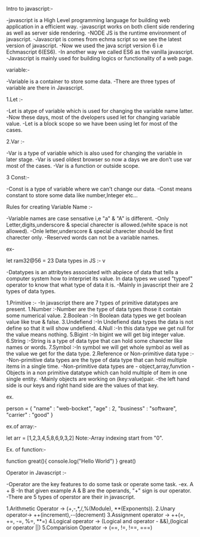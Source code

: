 Intro to javascript:-

-javascript is a High Level programming language for building web application in a efficient way.
-javascript works on both client side rendering as well as server side rendering.
-NODE JS is the runtime environment of javascript.
-Javascript is comes from echma script so we see the latest version of javascript.
-Now we used the java script version 6 i.e Echmascript 6(ES6).
-In another way we called ES6 as the vanilla javascript.
-Javascript is mainly used for building logics or functionality of a web page.


variable:-

-Variable is a container to store some data.
-There are three types of variable are there in Javascript.

1.Let :-

-Let is atype of variable which is used for changing the variable name latter.
-Now these days, most of the dvelopers used let for changing variable value.
-Let is a block scope so we have been using let for most of the cases.

2.Var :-

-Var is a type of variable which is also used for changing the variable in later stage.
-Var is used oldest browser so now a days we are don't use var most of the cases.
-Var is a  function or outside scope.

3 Const:-

-Const is a type of variable where we can't change our data.
-Const means constant to store some data like number,Integer etc...

Rules for creating Variable Name :-

-Variable names are case sensative i,e "a" & "A" is different.
-Only Letter,digits,underscore & special charecter is allowed.(white space is not allowed).
-Onle letter,underscore & special charecter should be first charecter only.
-Reserved words can not be a variable names.

ex-

let ram32@56 = 23
Data types in JS :- v

-Datatypes is an attribytes associated with abpiece of data that tells a computer system how to interpriet its value.
In data types we used "typeof" operator to know that what type of data it is.
-Mainly in javascript their are 2 types of data types.

1.Primitive :-
-In javascript there are 7 types of primitive datatypes are present.
1.Number :-Number are the type of data types those it contain some numerical value.
2.Boolean :-In Boolean data types we get boolean value like true & false.
3.Undefiend :-In Undefiend data types the data is not define so that it will show undefiend.
4.Null :-In this data type we get null for the value means nothing.
5.Bigint :-In bigint we will get big integer value.
6.String :-String is a type of data type that can hold some charecter like names or words.
7.Symbol :-In symbol we will get whole symbol as well as the value we get for the data type.
2.Reference or Non-primitive data type :-
-Non-primitive data types are the type of data type that can hold multiple items in a single time.
-Non-primitive data types are - object,array,funvtion
-Objects in a non primitive datatype which can hold multiple of item in one single entity.
-Mainly objects are working on (key:value)pair.
-the left hand side is our keys and right hand side are the values of that key.

ex.

person = {
    "name" : "web-bocket",
    "age" : 2,
    "business" : "software",
    "carrier" : "good"
}

ex.of array:-

let arr = [1,2,3,4,5,8,6,9,3,2]
Note:-Array indexing start from "0".

Ex. of function:-

function great(){
    console.log("Hello World")
}
great()

Operator in Javascript :-

-Operator are the key features to do some task or operate some task.
-ex. A + B
-In that given example A & B are the operands, "+" sign is our operator.
-There are 5 types of operstor are their in javascript.

1.Arithmetic Operator -> (+,-,*,/,%(Module), **(Exponents)).
2.Unary operator-> ++(increment),--(decrement)
3.Assignment operator -> ++(=, +=, -=, %=, **=)
4.Logical operator -> (Logical and operator - &&),(logical or operator ||)
5.Comparision Operator -> (==, !=, !==, ===)
